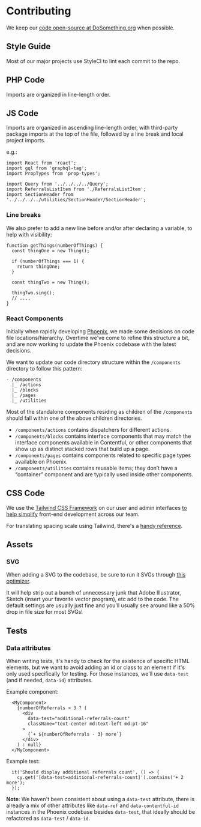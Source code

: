 # Contributing

We keep our [code open-source at DoSomething.org](https://github.com/dosomething) when possible.

## Style Guide

Most of our major projects use StyleCI to lint each commit to the repo.

## PHP Code
Imports are organized in line-length order.

## JS Code
Imports are organized in ascending line-length order, with third-party package imports at the top of the file, followed by a line break and local project imports.

e.g.:

```
import React from 'react';
import gql from 'graphql-tag';
import PropTypes from 'prop-types';

import Query from '../../../../Query';
import ReferralsListItem from './ReferralsListItem';
import SectionHeader from '../../../../utilities/SectionHeader/SectionHeader';

```
### Line breaks

We also prefer to add a new line before and/or after declaring a variable, to help with visibility:
```
function getThings(numberOfThings) {
  const thingOne = new Thing();

  if (numberOfThings === 1) {
    return thingOne;
  }
  
  const thingTwo = new Thing();
  
  thingTwo.sing();
  // ....
}

```

### React Components
Initially when rapidly developing [Phoenix](https://github.com/DoSomething/phoenix-next), we made some decisions on code file locations/hierarchy. Overtime we've come to refine this structure a bit, and are now working to update the Phoenix codebase with the latest decisions.

We want to update our code directory structure within the `/components` directory to follow this pattern: 

```
- /components
  |_ /actions
  |_ /blocks
  |_ /pages
  |_ /utilities
```

Most of the standalone components residing as children of the `/components` should fall within one of the above children directories. 

- `/components/actions` contains dispatchers for different actions.
- `/components/blocks` contains interface components that may match the interface components available in Contentful, or other components that show up as distinct stacked rows that build up a page.
- `/components/pages` contains components related to specific page types available on Phoenix.
- `/components/utilities` contains reusable items; they don’t have a “container” component and are typically used inside other components.

## CSS Code

We use the [Tailwind CSS Framework](https://tailwindcss.com/) on our user and admin interfaces [to help simplify](https://github.com/DoSomething/rfcs/blob/master/005-tailwindcss-framework.md) front-end development across our team.

For translating spacing scale using Tailwind, there's a [handy reference](https://tailwindcss.com/docs/customizing-spacing/#default-spacing-scale).


## Assets

### SVG

When adding a SVG to the codebase, be sure to run it SVGs through [this optimizer](https://jakearchibald.github.io/svgomg).

It will help strip out a bunch of unnecessary junk that Adobe Illustrator, Sketch (insert your favorite vector program), etc add to the code. The default settings are usually just fine and you’ll usually see around like a 50% drop in file size for most SVGs!

## Tests

### Data attributes

When writing tests, it's handy to check for the existence of specific HTML elements, but we want to avoid adding an id or class to an element if it's only used specifically for testing. For those instances, we'll use `data-test` (and if needed, `data-id`) attributes.

Example component:

```
  <MyComponent>
    {numberOfReferrals > 3 ? (
      <div
        data-test="additional-referrals-count"
        className="text-center md:text-left md:pt-16"
      >
        {`+ ${numberOfReferrals - 3} more`}
      </div>
    ) : null}
  </MyComponent>
```

Example test:

```
  it('Should display additional referrals count', () => {
    cy.get('[data-test=additional-referrals-count]').contains('+ 2 more');
  });
```

**Note**: We haven't been consistent about using a `data-test` attribute, there is already a mix of other attributes like `data-ref` and `data-contentful-id` instances in the Phoenix codebase besides `data-test`, that ideally should be refactored as `data-test` / `data-id`.


